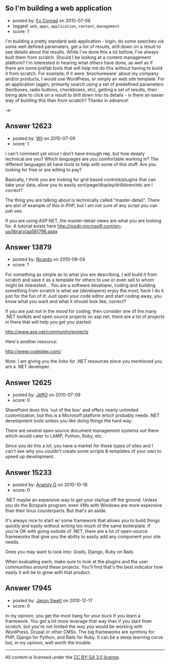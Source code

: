 ## So I'm building a web application

- posted by: [Ev Conrad](https://stackexchange.com/users/-1/2862-ev-conrad) on 2010-07-08
- tagged: `web`, `apps`, `application`, `content`, `management`
- score: 1

I'm building a pretty standard web application - login, do some searches via some well defined paramaters, get a list of results, drill down on a result to see details about the results.  While I've done this a lot before, I've always built them from scratch.  Should I be looking at a content management platform?  I'm interested in hearing what others have done, as well as if there are some prefab tools that will help me do this without having to build it from scratch.  For example, if it were 'brochureware' about my company and/or products, I would use WordPress, or simply an web site template.  For an application (again, primarily search using a set of predefined parameters (textboxes, radio buttons, checkboxes, etc), getting a set of results, then being able to click on a result to drill down into its details - is there an easier way of building this than from scratch?  Thanks in advance!

-e-


## Answer 12623

- posted by: [Wil](https://stackexchange.com/users/-1/3747-wil) on 2010-07-09
- score: 1

I can't comment yet since I don't have enough rep, but how deeply technical are you?  Which languages are you comfortable working in?  The different languages all have tools to help with some of this stuff.  Are you looking for free or are willing to pay?

Basically, I think you are looking for grid based controls/plugins that can take your data, allow you to easily sort/page/display/drilldown/etc am I correct?  

The thing you are talking about is technically called "master-detail".  There are alot of example of this in PHP, but I am not sure of any script you can just use.

If you are using ASP.NET, the master-detail views are what you are looking for.  A tutorial exists here http://msdn.microsoft.com/en-us/library/aa581796.aspx


## Answer 13879

- posted by: [Ricardo](https://stackexchange.com/users/-1/42-ricardo) on 2010-09-04
- score: 1

For something as simple as to what you are describing, I will build it from scratch and save it as a template for others to use or even sell to whom might be interested... You are a software developer, coding and building something from scratch is what we (developers) enjoy the most, heck I do it just for the fun of it! Just open your code editor and start coding away, you know what you want and what it should look like, correct?

If you are just not in the mood for coding, then consider one of the many .NET toolkits and open source projects on asp.net, there are a lot of projects in there that will help you get you started:

http://www.asp.net/community/projects

Here's another resource:

http://www.codeplex.com/

Note: I am giving you the links for .NET resources since you mentioned you are a .NET developer.



## Answer 12625

- posted by: [JeffO](https://stackexchange.com/users/-1/1796-jeffo) on 2010-07-09
- score: 0

SharePoint does this 'out of the box' and offers nearly unlimited customization, but this is a Microsoft platform which probably needs .NET development tools unless you like doing things the hard way.

There are several open source document management systems out there which would cater to LAMP, Python, Ruby, etc.

Since you do this a lot, you have a market for these types of sites and I can't see why you couldn't create some scripts & templates of your own to speed up development.





## Answer 15233

- posted by: [Anatoly G](https://stackexchange.com/users/-1/4495-anatoly-g) on 2010-10-18
- score: 0

.NET maybe an expensive way to get your startup off the ground. Unless you do the Bizspark program, even VMs with Windows are more expensive than their linux counterparts. But that's an aside.

It's always nice to start w/ some framework that allows you to build things quickly and easily without writing too much of the same boilerplate. If you're OK with going outside of .NET, there are a lot of open-source frameworks that give you the ability to easily add any component your site needs.

Ones you may want to look into: Grails, Django, Ruby on Rails

When evaluating each, make sure to look at the plugins and the user communities around these projects. You'll find that's the best indicator how easily it will be to grow with that product.



## Answer 17945

- posted by: [Jason Swett](https://stackexchange.com/users/-1/5327-jason-swett) on 2010-12-17
- score: 0

In my opinion, you get the most bang for your buck if you learn a framework. You get a lot more leverage that way than if you start from scratch, but you're not limited the way you would be working with WordPress, Drupal or other CMSs. The big frameworks are symfony for PHP, Django for Python, and Rails for Ruby. It can be a steep learning curve but, in my opinion, well worth the trouble.



---

All content is licensed under the [CC BY-SA 3.0 license](https://creativecommons.org/licenses/by-sa/3.0/).
